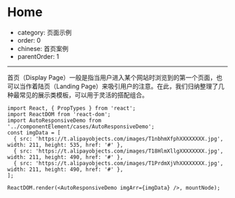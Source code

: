 # Home

- category: 页面示例
- order: 0
- chinese: 首页案例
- parentOrder: 1

---

首页（Display Page）一般是指当用户进入某个网站时浏览到的第一个页面，也可以当作着陆页（Landing Page）来吸引用户的注意。在此，我们归纳整理了几种最常见的展示类模板，可以用于灵活的搭配组合。

```__react
import React, { PropTypes } from 'react';
import ReactDOM from 'react-dom';
import AutoResponsiveDemo from '../componentElement/cases/AutoResponsiveDemo';
const imgData = [
  { src: 'https://t.alipayobjects.com/images/T1nbhmXfphXXXXXXXX.jpg', width: 211, height: 535, href: '#' },
  { src: 'https://t.alipayobjects.com/images/T18HlmXllgXXXXXXXX.jpg', width: 211, height: 490, href: '#' },
  { src: 'https://t.alipayobjects.com/images/T1PrdmXjVhXXXXXXXX.jpg', width: 211, height: 490, href: '#' },
];

ReactDOM.render(<AutoResponsiveDemo imgArr={imgData} />, mountNode);
```
